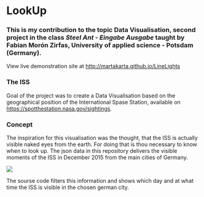 # LookUp
###  This is my contribution to the topic **Data Visualisation**, second project in the class *Steel Ant - Eingabe Ausgabe* taught by Fabian Morón Zirfas, University of applied science - Potsdam (Germany).

View live demonstration site at http://martakarta.github.io/LineLights

### The ISS
Goal of the project was to create a Data Visualisation based on the geographical position of the International Spase Station, available on https://spotthestation.nasa.gov/sightings.

### Concept
The inspiration for this visualisation was the thought, that the ISS is actually visible naked eyes from the earth. For doing that is thou necessary to know when to look up. The json data in this repository delivers the visible moments of the ISS in December 2015 from the main cities of Germany. 

<img src="https://raw.githubusercontent.com/martakarta/LookUp/master/2.png"/>




The sourse code filters this information and shows which day and at what time the ISS is visible in the chosen german city.


